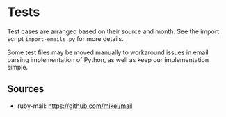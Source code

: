 # Tests

Test cases are arranged based on their source and month. See the
import script `import-emails.py` for more details.

Some test files may be moved manually to workaround issues in email
parsing implementation of Python, as well as keep our implementation
simple.

## Sources

* ruby-mail: https://github.com/mikel/mail
